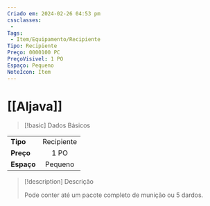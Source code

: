 ```yaml
---
Criado em: 2024-02-26 04:53 pm
cssclasses:
 - 
Tags:
 - Item/Equipamento/Recipiente
Tipo: Recipiente
Preço: 0000100 PC
PreçoVisivel: 1 PO
Espaço: Pequeno
NoteIcon: Item
---
```

# [[Aljava]]

> [!basic] Dados Básicos
> 
|            |     |
| ---------- |:---:|
| **Tipo**   |   Recipiente   |
| **Preço**  |   1 PO   |
| **Espaço** |   Pequeno   |
>
 
> [!description] Descrição
> 
> Pode conter até um pacote completo de munição ou 5 dardos.
